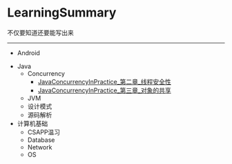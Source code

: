 # LearningSummary
不仅要知道还要能写出来
* * *
* Android
- Java
	+ Concurrency
		+ [JavaConcurrencyInPractice_第二章_线程安全性](https://github.com/gatsbydhn/LearningSummary/blob/master/Java/Concurrency/JavaConcurrencyInPractice_%E7%AC%AC%E4%BA%8C%E7%AB%A0_%E7%BA%BF%E7%A8%8B%E5%AE%89%E5%85%A8%E6%80%A7.md)
		+ [JavaConcurrencyInPractice_第三章_对象的共享](https://github.com/gatsbydhn/LearningSummary/blob/master/Java/Concurrency/JavaConcurrencyInPractice_%E7%AC%AC%E4%BA%8C%E7%AB%A0_%E7%BA%BF%E7%A8%8B%E5%AE%89%E5%85%A8%E6%80%A7.md)
	+ JVM
	+ 设计模式
	+ 源码解析
- 计算机基础
	+ CSAPP温习
	+ Database
	+ Network
	+ OS

